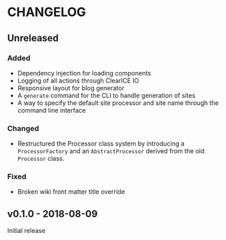 # CHANGELOG

## Unreleased
### Added
- Dependency injection for loading components
- Logging of all actions through ClearICE IO
- Responsive layout for blog generator
- A `generate` command for the CLI to handle generation of sites
- A way to specify the default site processor and site name through the command line interface

### Changed
- Restructured the Processor class system by introducing a `ProcessorFactory` and an `AbstractProcessor` derived from the old `Processor` class.

### Fixed
- Broken wiki front matter title override

## v0.1.0 - 2018-08-09
Initial release
